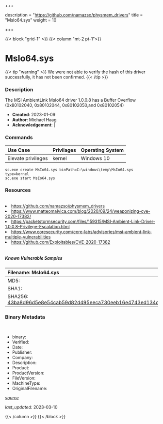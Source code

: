 +++

description = "https://github.com/namazso/physmem_drivers"
title = "MsIo64.sys"
weight = 10

+++


{{< block "grid-1" >}}
{{< column "mt-2 pt-1">}}




# MsIo64.sys 


{{< tip "warning" >}}
We were not able to verify the hash of this driver successfully, it has not been confirmed.
{{< /tip >}}




### Description


The MSI AmbientLink MsIo64 driver 1.0.0.8 has a Buffer Overflow (0x80102040, 0x80102044, 0x80102050,and 0x80102054)


- **Created**: 2023-01-09
- **Author**: Michael Haag
- **Acknowledgement**:  | [](https://twitter.com/)

### Commands

| Use Case | Privilages | Operating System | 
|:---- | ---- | ---- |
| Elevate privileges | kernel | Windows 10 |

```
sc.exe create MsIo64.sys binPath=C:\windows\temp\MsIo64.sys type=kernel
sc.exe start MsIo64.sys
```

### Resources
<br>


<li><a href=" https://github.com/namazso/physmem_drivers"> https://github.com/namazso/physmem_drivers</a></li>

<li><a href=" https://www.matteomalvica.com/blog/2020/09/24/weaponizing-cve-2020-17382/"> https://www.matteomalvica.com/blog/2020/09/24/weaponizing-cve-2020-17382/</a></li>

<li><a href="https://packetstormsecurity.com/files/159315/MSI-Ambient-Link-Driver-1.0.0.8-Privilege-Escalation.html">https://packetstormsecurity.com/files/159315/MSI-Ambient-Link-Driver-1.0.0.8-Privilege-Escalation.html</a></li>

<li><a href="https://www.coresecurity.com/core-labs/advisories/msi-ambient-link-multiple-vulnerabilities">https://www.coresecurity.com/core-labs/advisories/msi-ambient-link-multiple-vulnerabilities</a></li>

<li><a href="https://github.com/Exploitables/CVE-2020-17382">https://github.com/Exploitables/CVE-2020-17382</a></li>


<br>


##### Known Vulnerable Samples

| Filename: MsIo64.sys |
|:---- |
|MD5: <a href="https://www.virustotal.com/gui/file/{&#39;Filename&#39;: &#39;MsIo64.sys&#39;, &#39;MD5&#39;: &#39;&#39;, &#39;SHA1&#39;: &#39;&#39;, &#39;SHA256&#39;: &#39;43ba8d96d5e8e54cab59d82d495eeca730eeb16e4743ed134cdd495c51a4fc89&#39;}"></a>|
|SHA1: <a href="https://www.virustotal.com/gui/file/{&#39;Filename&#39;: &#39;MsIo64.sys&#39;, &#39;MD5&#39;: &#39;&#39;, &#39;SHA1&#39;: &#39;&#39;, &#39;SHA256&#39;: &#39;43ba8d96d5e8e54cab59d82d495eeca730eeb16e4743ed134cdd495c51a4fc89&#39;}"></a>|
|SHA256: <a href="https://www.virustotal.com/gui/file/{&#39;Filename&#39;: &#39;MsIo64.sys&#39;, &#39;MD5&#39;: &#39;&#39;, &#39;SHA1&#39;: &#39;&#39;, &#39;SHA256&#39;: &#39;43ba8d96d5e8e54cab59d82d495eeca730eeb16e4743ed134cdd495c51a4fc89&#39;}">43ba8d96d5e8e54cab59d82d495eeca730eeb16e4743ed134cdd495c51a4fc89</a>|




### Binary Metadata
<br>

- binary: 
- Verified: 
- Date: 
- Publisher: 
- Company: 
- Description: 
- Product: 
- ProductVersion: 
- FileVersion: 
- MachineType: 
- OriginalFilename: 

[*source*](https://github.com/magicsword-io/LOLDrivers/tree/main/yaml/msio64.sys.yml)

*last_updated:* 2023-03-10


{{< /column >}}
{{< /block >}}
